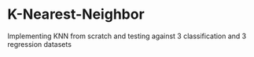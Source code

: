 # K-Nearest-Neighbor
Implementing KNN from scratch and testing against 3 classification and 3 regression datasets
